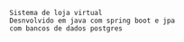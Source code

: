     Sistema de loja virtual
    Desnvolvido em java com spring boot e jpa
    com bancos de dados postgres
    